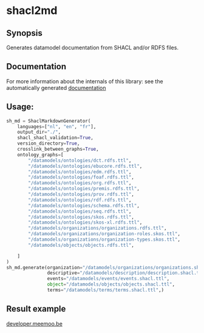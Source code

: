 # shacl2md

## Synopsis
Generates datamodel documentation from SHACL and/or RDFS files.


## Documentation

For more information about the internals of this library: see the automatically generated [documentation](/docs/README.md)
## Usage:

```python
sh_md = ShaclMarkdownGenerator(
    languages=["nl", "en", "fr"],
    output_dir="./",
    shacl_shacl_validation=True,
    version_directory=True,
    crosslink_between_graphs=True,
    ontology_graphs=[
        "/datamodels/ontologies/dct.rdfs.ttl",
        "/datamodels/ontologies/ebucore.rdfs.ttl",
        "/datamodels/ontologies/edm.rdfs.ttl",
        "/datamodels/ontologies/foaf.rdfs.ttl",
        "/datamodels/ontologies/org.rdfs.ttl",
        "/datamodels/ontologies/premis.rdfs.ttl",
        "/datamodels/ontologies/prov.rdfs.ttl",
        "/datamodels/ontologies/rdf.rdfs.ttl",
        "/datamodels/ontologies/schema.rdfs.ttl",
        "/datamodels/ontologies/seq.rdfs.ttl",
        "/datamodels/ontologies/skos.rdfs.ttl",
        "/datamodels/ontologies/skos-xl.rdfs.ttl",
        "/datamodels/organizations/organizations.rdfs.ttl",
        "/datamodels/organizations/organization-roles.skos.ttl",
        "/datamodels/organizations/organization-types.skos.ttl",
        "/datamodels/objects/objects.rdfs.ttl",

    ]
)
sh_md.generate(organization="/datamodels/organizations/organizations.shacl.ttl",
               descriptive="/datamodels/description/description.shacl.ttl",
               events="/datamodels/events/events.shacl.ttl",
               object="/datamodels/objects/objects.shacl.ttl",
               terms="/datamodels/terms/terms.shacl.ttl",)
```

## Result example
[developer.meemoo.be](developer.meemoo.be)